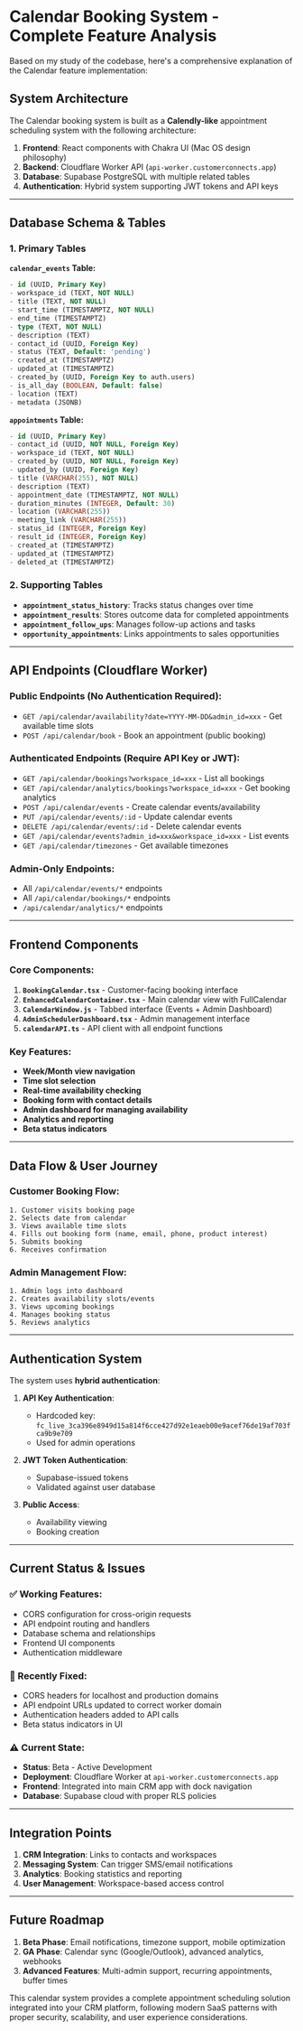 # Calendar Booking System - Complete Feature Analysis

Based on my study of the codebase, here's a comprehensive explanation of the Calendar feature implementation:

## **System Architecture**

The Calendar booking system is built as a **Calendly-like** appointment scheduling system with the following architecture:

1. **Frontend**: React components with Chakra UI (Mac OS design philosophy)
2. **Backend**: Cloudflare Worker API (`api-worker.customerconnects.app`)
3. **Database**: Supabase PostgreSQL with multiple related tables
4. **Authentication**: Hybrid system supporting JWT tokens and API keys

---

## **Database Schema & Tables**

### **1. Primary Tables**

**`calendar_events` Table:**
```sql
- id (UUID, Primary Key)
- workspace_id (TEXT, NOT NULL)
- title (TEXT, NOT NULL)
- start_time (TIMESTAMPTZ, NOT NULL)
- end_time (TIMESTAMPTZ)
- type (TEXT, NOT NULL)
- description (TEXT)
- contact_id (UUID, Foreign Key)
- status (TEXT, Default: 'pending')
- created_at (TIMESTAMPTZ)
- updated_at (TIMESTAMPTZ)
- created_by (UUID, Foreign Key to auth.users)
- is_all_day (BOOLEAN, Default: false)
- location (TEXT)
- metadata (JSONB)
```

**`appointments` Table:**
```sql
- id (UUID, Primary Key)
- contact_id (UUID, NOT NULL, Foreign Key)
- workspace_id (TEXT, NOT NULL)
- created_by (UUID, NOT NULL, Foreign Key)
- updated_by (UUID, Foreign Key)
- title (VARCHAR(255), NOT NULL)
- description (TEXT)
- appointment_date (TIMESTAMPTZ, NOT NULL)
- duration_minutes (INTEGER, Default: 30)
- location (VARCHAR(255))
- meeting_link (VARCHAR(255))
- status_id (INTEGER, Foreign Key)
- result_id (INTEGER, Foreign Key)
- created_at (TIMESTAMPTZ)
- updated_at (TIMESTAMPTZ)
- deleted_at (TIMESTAMPTZ)
```

### **2. Supporting Tables**

- **`appointment_status_history`**: Tracks status changes over time
- **`appointment_results`**: Stores outcome data for completed appointments
- **`appointment_follow_ups`**: Manages follow-up actions and tasks
- **`opportunity_appointments`**: Links appointments to sales opportunities

---

## **API Endpoints (Cloudflare Worker)**

### **Public Endpoints (No Authentication Required):**
- `GET /api/calendar/availability?date=YYYY-MM-DD&admin_id=xxx` - Get available time slots
- `POST /api/calendar/book` - Book an appointment (public booking)

### **Authenticated Endpoints (Require API Key or JWT):**
- `GET /api/calendar/bookings?workspace_id=xxx` - List all bookings
- `GET /api/calendar/analytics/bookings?workspace_id=xxx` - Get booking analytics
- `POST /api/calendar/events` - Create calendar events/availability
- `PUT /api/calendar/events/:id` - Update calendar events
- `DELETE /api/calendar/events/:id` - Delete calendar events
- `GET /api/calendar/events?admin_id=xxx&workspace_id=xxx` - List events
- `GET /api/calendar/timezones` - Get available timezones

### **Admin-Only Endpoints:**
- All `/api/calendar/events/*` endpoints
- All `/api/calendar/bookings/*` endpoints
- `/api/calendar/analytics/*` endpoints

---

## **Frontend Components**

### **Core Components:**
1. **`BookingCalendar.tsx`** - Customer-facing booking interface
2. **`EnhancedCalendarContainer.tsx`** - Main calendar view with FullCalendar
3. **`CalendarWindow.js`** - Tabbed interface (Events + Admin Dashboard)
4. **`AdminSchedulerDashboard.tsx`** - Admin management interface
5. **`calendarAPI.ts`** - API client with all endpoint functions

### **Key Features:**
- **Week/Month view navigation**
- **Time slot selection**
- **Real-time availability checking**
- **Booking form with contact details**
- **Admin dashboard for managing availability**
- **Analytics and reporting**
- **Beta status indicators**

---

## **Data Flow & User Journey**

### **Customer Booking Flow:**
```
1. Customer visits booking page
2. Selects date from calendar
3. Views available time slots
4. Fills out booking form (name, email, phone, product interest)
5. Submits booking
6. Receives confirmation
```

### **Admin Management Flow:**
```
1. Admin logs into dashboard
2. Creates availability slots/events
3. Views upcoming bookings
4. Manages booking status
5. Reviews analytics
```

---

## **Authentication System**

The system uses **hybrid authentication**:

1. **API Key Authentication**: 
   - Hardcoded key: `fc_live_3ca396e8949d15a814f6cce427d92e1eaeb00e9acef76de19af703fca9b9e709`
   - Used for admin operations

2. **JWT Token Authentication**:
   - Supabase-issued tokens
   - Validated against user database

3. **Public Access**:
   - Availability viewing
   - Booking creation

---

## **Current Status & Issues**

### **✅ Working Features:**
- CORS configuration for cross-origin requests
- API endpoint routing and handlers
- Database schema and relationships
- Frontend UI components
- Authentication middleware

### **🔧 Recently Fixed:**
- CORS headers for localhost and production domains
- API endpoint URLs updated to correct worker domain
- Authentication headers added to API calls
- Beta status indicators in UI

### **⚠️ Current State:**
- **Status**: Beta - Active Development
- **Deployment**: Cloudflare Worker at `api-worker.customerconnects.app`
- **Frontend**: Integrated into main CRM app with dock navigation
- **Database**: Supabase cloud with proper RLS policies

---

## **Integration Points**

1. **CRM Integration**: Links to contacts and workspaces
2. **Messaging System**: Can trigger SMS/email notifications
3. **Analytics**: Booking statistics and reporting
4. **User Management**: Workspace-based access control

---

## **Future Roadmap**

1. **Beta Phase**: Email notifications, timezone support, mobile optimization
2. **GA Phase**: Calendar sync (Google/Outlook), advanced analytics, webhooks
3. **Advanced Features**: Multi-admin support, recurring appointments, buffer times

This calendar system provides a complete appointment scheduling solution integrated into your CRM platform, following modern SaaS patterns with proper security, scalability, and user experience considerations.

